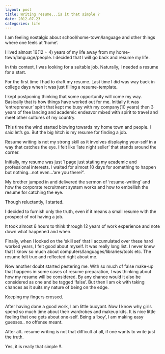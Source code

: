 ```yaml
---
layout: post
title: Writing resume...is it that simple ?
date: 2012-07-23
categories: life
---
```


I am feeling nostalgic about school/home-town/language and other things where one feels at ‘home’.

I lived almost 16(12 + 4) years of my life away from my home-town/language/people. I decided that I will go back and resume my life.

In this context, I was looking for a suitable job. Naturally, I needed a resume for a start.

For the first time I had to draft my resume. Last time I did was way back in college days when it was just filling a resume-template.

I kept postponing thinking that some opportunity will come my way. Basically that is how things have worked out for me. Initially it was ‘entrepreneur’ spirit that kept me busy with my company(10 years) then 3 years of free lancing and academic endeavor mixed with spirit to travel and meet other cultures of my country.

This time the wind started blowing towards my home town and people. I said let’s go. But the big hitch is my resume for finding a job.

Resume writing is not my strong skill as it involves displaying your-self in a way that catches the eye. I felt like ‘late night seller’ that stands around the corner.

Initially, my resume was just 1 page just stating my academic and professional interests. I waited for almost 10 days for something to happen but nothing…not even…’are you there?’.

My brother jumped in and delivered the sermon of ‘resume-writing’ and how the corporate recruitment system works and how to embellish the resume for catching the eye.

Though reluctantly, I started.

I decided to furnish only the truth, even if it means a small resume with the prospect of not having a job.

It took almost 6 hours to think through 12 years of work experience and note down what happened and when.

Finally, when I looked on the ‘skill set’ that I accumulated over these hard worked years, I felt good about myself. It was really long list. I never knew that I know so much about computers/languages/libraries/tools etc. The resume felt true and reflected right about me.

Now another doubt started pestering me. With so much of false make-up that happens in some cases of resume preparation, I was thinking about how my resume will be considered. By any chance would it also be considered as one and be tagged ‘false’. But then I am ok with taking chances as it suits my nature of being on the edge.

Keeping my fingers crossed.

After having done a good work, I am little buoyant. Now I know why girls spend so much time about their wardrobes and makeup kits. It is nice little feeling that one gets about one-self. Being a ‘boy’, I am making easy  guesses.. no offense meant.

After all.. resume writing is not that difficult at all, if one wants to write just the truth.

Yes, it is really that simple !!.
